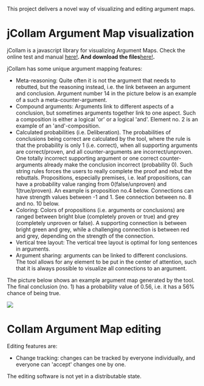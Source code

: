 This project delivers a novel way of visualizing and editing argument maps.

# jCollam Argument Map visualization #

jCollam is a javascript library for visualizing Argument Maps. Check the online test and manual <a href='http://collam.googlecode.com/svn/trunk/www/jCollam/jCollamTest.html'>here!</a>**.
And download the files**<a href='http://collam.googlecode.com/svn/trunk/www/jCollam'>here!</a>**.**

jCollam has some unique argument mapping features:

  * Meta-reasoning: Quite often it is not the argument that needs to rebutted, but the reasoning instead, i.e. the link between an argument and conclusion. Argument number 14 in the picture below is an example of a such a meta-counter-argument.
  * Compound arguments: Arguments link to different aspects of a conclusion, but sometimes arguments together link to one aspect. Such a composition is either a logical 'or' or a logical 'and'. Element no. 2 is an example of an 'and'-composition.
  * Calculated probabilities (i.e. Deliberation). The probabilities of conclusions being correct are calculated by the tool, where the rule is that the probability is only 1 (i.e. correct), when all supporting arguments are correct/proven, and all counter-arguments are incorrect/unproven. One totally incorrect supporting argument or one correct counter-arguments already make the conclusion incorrect (probability 0). Such string rules forces the users to really complete the proof and rebut the rebuttals. Propositions, especially premises, i.e. leaf propositions, can have a probability value ranging from  0(false/unproven) and 1(true/proven). An example is proposition no.4 below. Connections can have strength values between -1 and 1. See connection between no. 8 and no. 10 below.
  * Coloring: Colors of propositions (i.e. arguments or conclusions) are ranged between bright blue (completely proven or true) and grey (completely unproven or false). A supporting connection is between bright green and grey, while a challenging connection is between red and grey, depending on the strength of the connection.
  * Vertical tree layout: The vertical tree layout is optimal for long sentences in arguments.
  * Argument sharing: arguments can be linked to different conclusions. The tool allows for any element to be put in the center of attention, such that it is always possible to visualize all connections to an argument.

The picture below shows an example argument map generated by the tool. The final conclusion (no. 1) has a probability value of 0.56, i.e. it has a 56% chance of being true.

<img src='https://collam.googlecode.com/svn/trunk/explanation.png'></img>

# Collam Argument Map editing #
Editing features are:
  * Change tracking: changes can be tracked by everyone individually, and everyone can 'accept' changes one by one.

The editing software is not yet in a distributable state.